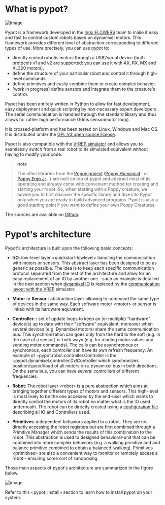 # What is pypot?

![image](banderole-pypot.jpg%0A%20:width:%20100%%0A%20:align:%20center)

Pypot is a framework developed in the [Inria
FLOWERS](https://flowers.inria.fr/) team to make it easy and fast to
control custom robots based on dynamixel motors. This framework provides
different level of abstraction corresponding to different types of use.
More precisely, you can use pypot to:

-   directly control robotis motors through a USB2serial device (both
    protocols v1 and v2 are supported: you can use it with AX, RX, MX
    and XL320 motors),
-   define the structure of your particular robot and control it through
    high-level commands.
-   define primitives and easily combine them to create complex
    behavior.
-   [work in progress] define sensors and integrate them to the
    creature's control.

Pypot has been entirely written in Python to allow for fast development,
easy deployment and quick scripting by non-necessary expert developers.
The serial communication is handled through the standard library and
thus allows for rather high performance (10ms sensorimotor loop).

It is crossed-platform and has been tested on Linux, Windows and Mac OS.
It is distributed under the [GPL V3 open source
license](http://www.gnu.org/copyleft/gpl.html).

Pypot is also compatible with the [V-REP
simulator](http://www.coppeliarobotics.com) and allows you to seamlessly
switch from a real robot to its simulated equivalent without having to
modify your code.

> **note**
>
> The other libraries from the [Poppy project](http://www.poppy-project.org) ([Poppy Humanoid](https://github.com/poppy-project/poppy-humanoid)
> :   or [Poppy Ergo
>     Jr](https://github.com/poppy-project/poppy-ergo-jr)...) are built
>     on top of pypot and abstract most of its operating and already
>     come with convenient method for creating and starting your robot.
>     So, when starting with a Poppy creature, we advise you to first
>     discover the specific library and dive into Pypot only when you
>     are ready to build advanced programs. Pypot is also a good
>     starting point if you want to define your own Poppy Creatures.
>
The sources are available on
[Github](https://github.com/poppy-project/pypot).

# Pypot's architecture

Pypot's architecture is built upon the following basic concepts:

-   **I/O**: low-level layer \<quickstart-lowlevel\> handling the
    communication with motors or sensors. This abstract layer has been
    designed to be as generic as possible. The idea is to keep each
    specific communication protocol separated from the rest of the
    architecture and allow for an easy replacement of an IO by another
    one - such an example is detailed in the next section when
    [dynamixel
    IO](http://poppy-project.github.io/pypot/pypot.dynamixel.html#module-pypot.dynamixel.io)
    is replaced by the [communication layout with the
    VREP](http://poppy-project.github.io/pypot/pypot.vrep.html#module-pypot.vrep.io)
    simulator.
-   **Motor** or **Sensor** : abstraction layer allowing to command the
    same type of devices in the same way. Each software motor  \<motor\>
    or sensor is linked with its hardware equivalent.
-   **Controller**:
    :   set of update loops to keep an (or multiple) "hardware"
        device(s) up to date with their "software" equivalent, moreover
        when several devices (e.g. Dynamixel motors) share the same
        communication bus. This synchronization can goes only from the
        hard to the soft (e.g. in the case of a sensor) or both ways
        (e.g. for reading motor values and sending motor commands). The
        calls can be asynchronous or synchronous, each controller can
        have its own refresh frequency. An example of
        \~pypot.robot.controller.Controller is the
        \~pypot.dynamixel.controller.DxlController which synchronizes
        position/speed/load of all motors on a dynamixel bus in both
        directions. On the same bus, you can have several controllers of
        different frequencies.

-   **Robot**: The robot layer \<robot\> is a pure abstraction which
    aims at bringing together different types of motors and sensors.
    This high-level is most likely to be the one accessed by the
    end-user which wants to directly control the motors of its robot no
    matter what is the IO used underneath. The robot can be directly
    created using a [configuration
    file](http://poppy-project.github.io/pypot/controller.html#writing-the-configuration)
    describing all IO and Controllers used.
-   **Primitives**: independent behaviors applied to a robot. They are
    not directly accessing the robot registers but are first combined
    through a Primitive Manager which sends the results of this
    combination to the robot. This abstraction is used to designed
    behavioral-unit that can be combined into more complex behaviors
    (e.g. a walking primitive and and balance primitive combined to
    obtain a balanced-walking). Primitives \<primitives\> are also a
    convenient way to monitor or remotely access a robot - ensuring some
    sort of sandboxing.

Those main aspects of pypot's architecture are summarized in the figure
below.

![image](pypot-archi.jpg%0A%20:width:%2060%%0A%20:align:%20center)

Refer to this \<pypot\_install\> section to learn how to install pypot
on your system.
